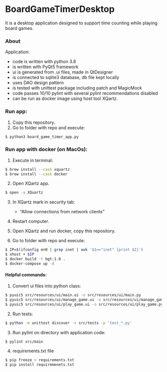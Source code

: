 # BoardGameTimerDesktop

It is a desktop application designed to support time counting while playing board games.<br>

### About

Application:

- code is written with python 3.8
- is written with PyQt5 framework
- ui is generated from .ui files, made in QtDesigner
- is connected to sqlite3 database, db file kept locally
- uses DAO design pattern
- is tested with unittest package including patch and MagicMock
- code passes 10/10 pylint with several pylint recommendations disabled
- can be run as docker image using host tool XQartz.

### Run app:

1. Copy this repository.
2. Go to folder with repo and execute:

```sh
$ python3 board_game_timer_app.py
```

### Run app with docker (on MacOs):

1. Execute in terminal:

```sh
$ brew install --cask xquartz 
$ brew install --cask docker
```

2. Open XQartz app.

```sh
$ open -a XQuartz
```

3. In XQartz mark in security tab:
    - “Allow connections from network clients”

4. Restart computer.

5. Open XQartz and run docker, copy this repository.

6. Go to folder with repo and execute:

```sh
$ IP=$(ifconfig en0 | grep inet | awk '$1=="inet" {print $2}')
$ xhost + $IP
$ docker build -t bgt:1.0 .
$ docker-compose up -d
```

#### Helpful commands:

1. Convert ui files into python class:

```sh
$ pyuic5 src/resources/ui/main.ui -o src/resources/ui/main.py
$ pyuic5 src/resources/ui/manage_game.ui -o src/resources/ui/manage_game.py
$ pyuic5 src/resources/ui/play_game.ui -o src/resources/ui/play_game.py
```

2. Run tests:

```sh
$ python -m unittest discover -s src/tests -p 'test_*.py'
```

3. Run pylint on directory with application code:

```sh
$ pylint src/main
``` 

4. requirements.txt file

```sh
$ pip freeze > requirements.txt
$ pip install requiremenets.txt
```
